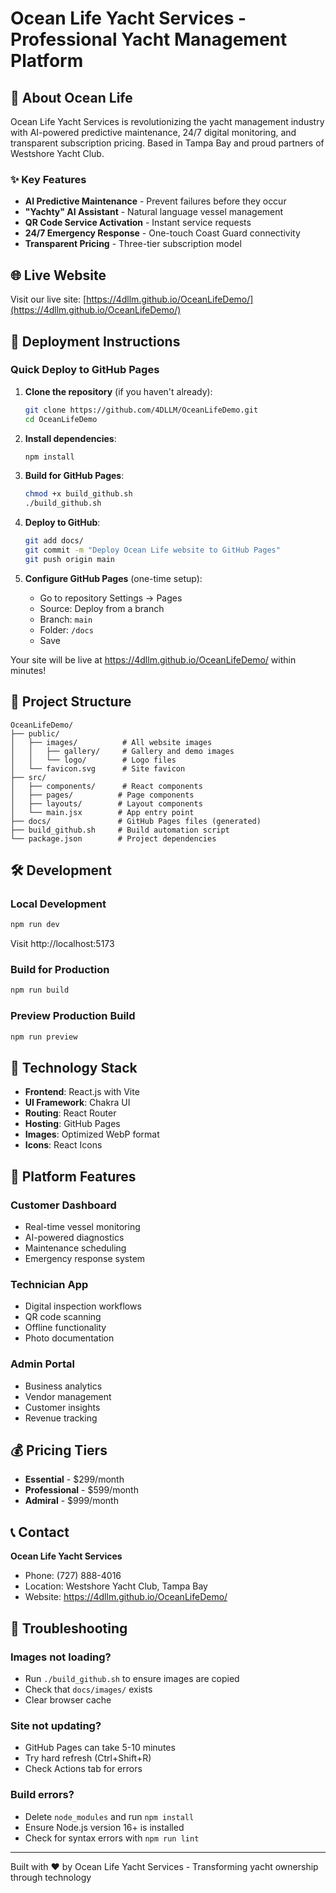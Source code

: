 # Ocean Life Yacht Services - Professional Yacht Management Platform

## 🚢 About Ocean Life

Ocean Life Yacht Services is revolutionizing the yacht management industry with AI-powered predictive maintenance, 24/7 digital monitoring, and transparent subscription pricing. Based in Tampa Bay and proud partners of Westshore Yacht Club.

### ✨ Key Features
- **AI Predictive Maintenance** - Prevent failures before they occur
- **"Yachty" AI Assistant** - Natural language vessel management
- **QR Code Service Activation** - Instant service requests
- **24/7 Emergency Response** - One-touch Coast Guard connectivity
- **Transparent Pricing** - Three-tier subscription model

## 🌐 Live Website

Visit our live site: [https://4dllm.github.io/OceanLifeDemo/](https://4dllm.github.io/OceanLifeDemo/)

## 🚀 Deployment Instructions

### Quick Deploy to GitHub Pages

1. **Clone the repository** (if you haven't already):
   ```bash
   git clone https://github.com/4DLLM/OceanLifeDemo.git
   cd OceanLifeDemo
   ```

2. **Install dependencies**:
   ```bash
   npm install
   ```

3. **Build for GitHub Pages**:
   ```bash
   chmod +x build_github.sh
   ./build_github.sh
   ```

4. **Deploy to GitHub**:
   ```bash
   git add docs/
   git commit -m "Deploy Ocean Life website to GitHub Pages"
   git push origin main
   ```

5. **Configure GitHub Pages** (one-time setup):
   - Go to repository Settings → Pages
   - Source: Deploy from a branch
   - Branch: `main`
   - Folder: `/docs`
   - Save

Your site will be live at https://4dllm.github.io/OceanLifeDemo/ within minutes!

## 📁 Project Structure

```
OceanLifeDemo/
├── public/
│   ├── images/          # All website images
│   │   ├── gallery/     # Gallery and demo images
│   │   └── logo/        # Logo files
│   └── favicon.svg      # Site favicon
├── src/
│   ├── components/      # React components
│   ├── pages/          # Page components
│   ├── layouts/        # Layout components
│   └── main.jsx        # App entry point
├── docs/               # GitHub Pages files (generated)
├── build_github.sh     # Build automation script
└── package.json        # Project dependencies
```

## 🛠️ Development

### Local Development
```bash
npm run dev
```
Visit http://localhost:5173

### Build for Production
```bash
npm run build
```

### Preview Production Build
```bash
npm run preview
```

## 🎨 Technology Stack

- **Frontend**: React.js with Vite
- **UI Framework**: Chakra UI
- **Routing**: React Router
- **Hosting**: GitHub Pages
- **Images**: Optimized WebP format
- **Icons**: React Icons

## 📱 Platform Features

### Customer Dashboard
- Real-time vessel monitoring
- AI-powered diagnostics
- Maintenance scheduling
- Emergency response system

### Technician App
- Digital inspection workflows
- QR code scanning
- Offline functionality
- Photo documentation

### Admin Portal
- Business analytics
- Vendor management
- Customer insights
- Revenue tracking

## 💰 Pricing Tiers

- **Essential** - $299/month
- **Professional** - $599/month
- **Admiral** - $999/month

## 📞 Contact

**Ocean Life Yacht Services**
- Phone: (727) 888-4016
- Location: Westshore Yacht Club, Tampa Bay
- Website: https://4dllm.github.io/OceanLifeDemo/

## 🔧 Troubleshooting

### Images not loading?
- Run `./build_github.sh` to ensure images are copied
- Check that `docs/images/` exists
- Clear browser cache

### Site not updating?
- GitHub Pages can take 5-10 minutes
- Try hard refresh (Ctrl+Shift+R)
- Check Actions tab for errors

### Build errors?
- Delete `node_modules` and run `npm install`
- Ensure Node.js version 16+ is installed
- Check for syntax errors with `npm run lint`

---

Built with ❤️ by Ocean Life Yacht Services - Transforming yacht ownership through technology